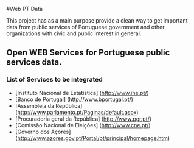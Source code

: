 #Web PT Data

This project has as a main purpose provide a clean way to get important data from public services of Portuguese government
and other organizations with civic and public interest in general.
 

## Open WEB Services for Portuguese public services data.


### List of Services to be integrated

* [Instituto Nacional de Estatística] (http://www.ine.pt/)
* [Banco de Portugal] (http://www.bportugal.pt/)
* [Assembleia da República] (http://www.parlamento.pt/Paginas/default.aspx)
* [Procuradoria geral da República] (http://www.pgr.pt/)
* [Comissão Nacional de Eleições] (http://www.cne.pt/)
* [Governo dos Açores] (http://www.azores.gov.pt/Portal/pt/principal/homepage.htm)

